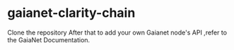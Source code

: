# gaianet-clarity-chain
Clone the repository
After that to add your own Gaianet node's API ,refer to the GaiaNet Documentation.

